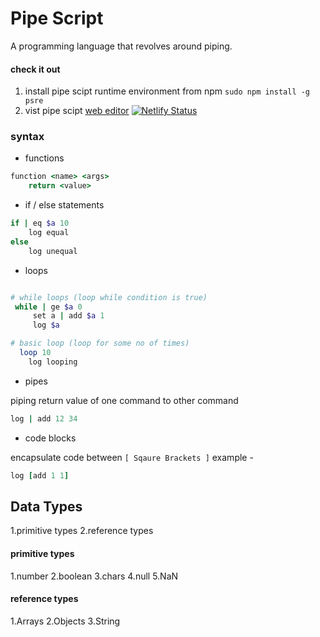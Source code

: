 # Pipe Script

A programming language that revolves around piping.

#### check it out

1. install pipe scipt runtime environment from npm `sudo npm install -g psre`
2. vist pipe scipt [web editor](https://pipescript.netlify.app/)
[![Netlify Status](https://api.netlify.com/api/v1/badges/a22b7a82-8fd8-4f28-9ee8-af363696dc29/deploy-status)](https://app.netlify.com/sites/pipescript/deploys)

### syntax

- functions

```ruby
function <name> <args>
    return <value>
```

- if / else statements

```ruby
if | eq $a 10
    log equal
else
    log unequal
```

- loops

```ruby

# while loops (loop while condition is true)
 while | ge $a 0
     set a | add $a 1
     log $a

# basic loop (loop for some no of times)
  loop 10
    log looping
```

- pipes

piping return value of one command to other command

```ruby
log | add 12 34
```

- code blocks

encapsulate code between `[ Sqaure Brackets ]`
example -

```ruby
log [add 1 1]
```

## Data Types

1.primitive types
2.reference types

#### primitive types

1.number
2.boolean
3.chars
4.null
5.NaN

#### reference types

1.Arrays
2.Objects
3.String

